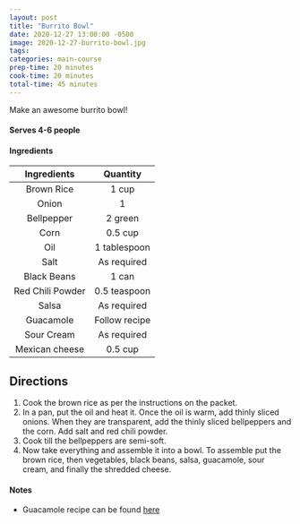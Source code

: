 ```yaml
---
layout: post
title: "Burrito Bowl"
date: 2020-12-27 13:00:00 -0500
image: 2020-12-27-burrito-bowl.jpg
tags: 
categories: main-course
prep-time: 20 minutes
cook-time: 20 minutes
total-time: 45 minutes
---
```


Make an awesome burrito bowl!

#### Serves 4-6 people

#### Ingredients

|    Ingredients   |    Quantity   |
|:----------------:|:-------------:|
|    Brown Rice    |     1 cup     |
|       Onion      |       1       |
|    Bellpepper    |    2 green    |
|       Corn       |    0.5 cup    |
|        Oil       |  1 tablespoon |
|       Salt       |  As required  |
|    Black Beans   |     1 can     |
| Red Chili Powder |  0.5 teaspoon |
|       Salsa      |  As required  |
|     Guacamole    | Follow recipe |
|    Sour Cream    |  As required  |
|  Mexican cheese  |    0.5 cup    |

## Directions

1. Cook the brown rice as per the instructions on the packet.
2. In a pan, put the oil and heat it. Once the oil is warm, add thinly sliced onions. When they are transparent, add the thinly sliced bellpeppers and the corn. Add salt and red chili powder.
3. Cook till the bellpeppers are semi-soft.
4. Now take everything and assemble it into a bowl. To assemble put the brown rice, then vegetables, black beans, salsa, guacamole, sour cream, and finally the shredded cheese.

#### Notes

* Guacamole recipe can be found [here](https://jainrecipes.github.io/2020/05/20/guacamole/)